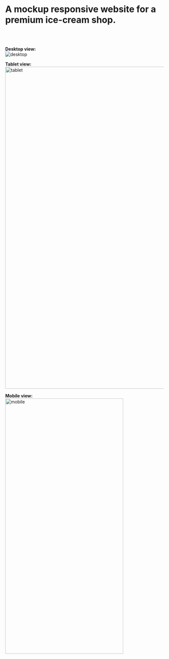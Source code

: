# A mockup responsive website for a premium ice-cream shop.
<br><br>

<b>Desktop view:</b>
<br>
<img src="https://github.com/txinz97/Coursera_HTML-CSS-and-Javascript-for-Web-Developers/blob/master/module2-solution/images/desktop.png?raw=true" alt="desktop">
<br>

<b>Tablet view: </b>
<br>
<img src="https://github.com/txinz97/Coursera_HTML-CSS-and-Javascript-for-Web-Developers/blob/master/module2-solution/images/tablet.png?raw=true" alt="tablet" width="768" height="1024">
<br>

<b>Mobile view: </b>
<br>
<img src="https://github.com/txinz97/Coursera_HTML-CSS-and-Javascript-for-Web-Developers/blob/master/module2-solution/images/mobile.png?raw=true" alt="mobile" width="375" height="812">

